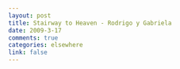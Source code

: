 ```yaml
--- 
layout: post
title: Stairway to Heaven - Rodrigo y Gabriela
date: 2009-3-17
comments: true
categories: elsewhere
link: false
---
```

<object width="445" height="364"><param name="movie" value="http://www.youtube.com/v/vNc5o9TU0t0&hl=en&fs=1&rel=0&border=1"></param><param name="allowFullScreen" value="true"></param><param name="allowscriptaccess" value="always"></param><embed src="http://www.youtube.com/v/vNc5o9TU0t0&hl=en&fs=1&rel=0&border=1" type="application/x-shockwave-flash" allowscriptaccess="always" allowfullscreen="true" width="445" height="364"></embed></object>
